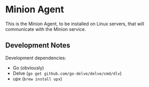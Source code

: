 # Minion Agent

This is the Minion Agent, to be installed on Linux servers, that will
communicate with the Minion service.

## Development Notes

Development dependencies:

+ Go (obviously)
+ Delve (`go get github.com/go-delve/delve/cmd/dlv`)
+ upx (`brew install upx`)
